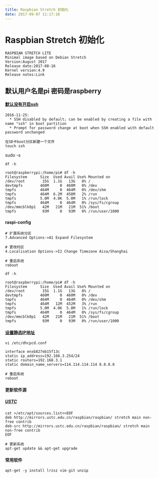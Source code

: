 ```yaml
---
title: Raspbian Stretch 初始化
date: 2017-09-07 11:17:18
---
```


# Raspbian Stretch 初始化
```
RASPBIAN STRETCH LITE
Minimal image based on Debian Stretch
Version:August 2017
Release date:2017-08-16
Kernel version:4.9
Release notes:Link
```
## 默认用户名是pi 密码是raspberry

#### [默认没有开启ssh](http://downloads.raspberrypi.org/raspbian/release_notes.txt)
```
2016-11-25:
  * SSH disabled by default; can be enabled by creating a file with name "ssh" in boot partition
  * Prompt for password change at boot when SSH enabled with default password unchanged
```

```
在SD卡boot分区新建一个文件
touch ssh
```
sudo -s

```
df -h

root@raspberrypi:/home/pi# df -h
Filesystem      Size  Used Avail Use% Mounted on
/dev/root        15G  1.1G   13G   8% /
devtmpfs        460M     0  460M   0% /dev
tmpfs           464M     0  464M   0% /dev/shm
tmpfs           464M  6.2M  458M   2% /run
tmpfs           5.0M  4.0K  5.0M   1% /run/lock
tmpfs           464M     0  464M   0% /sys/fs/cgroup
/dev/mmcblk0p1   42M   21M   21M  51% /boot
tmpfs            93M     0   93M   0% /run/user/1000
```
#### raspi-config
```
# 扩展系统分区
7.Advanced Options->A1 Expand Filesystem

# 更改时区
4.Localisation Options->I2 Change Timezone Aisa/Shanghai

# 重启系统
reboot
```
```
df -h

root@raspberrypi:/home/pi# df -h
Filesystem      Size  Used Avail Use% Mounted on
/dev/root        15G  1.1G   13G   8% /
devtmpfs        460M     0  460M   0% /dev
tmpfs           464M     0  464M   0% /dev/shm
tmpfs           464M   12M  452M   3% /run
tmpfs           5.0M  4.0K  5.0M   1% /run/lock
tmpfs           464M     0  464M   0% /sys/fs/cgroup
/dev/mmcblk0p1   42M   21M   21M  51% /boot
tmpfs            93M     0   93M   0% /run/user/1000
```

#### [设置静态IP地址](https://gaomf.cn/2016/10/27/Raspberry_Pi_Static_IP/)
```
vi /etc/dhcpcd.conf

interface enxb827eb15f13c
static ip_address=192.168.3.254/24
static routers=192.168.3.1
static domain_name_servers=114.114.114.114 8.8.8.8

# 重启系统
reboot
```

#### 更新软件源
##### [USTC](https://lug.ustc.edu.cn/wiki/mirrors/help/raspbian)
```
cat >/etc/apt/sources.list<<EOF
deb http://mirrors.ustc.edu.cn/raspbian/raspbian/ stretch main non-free contrib
deb-src http://mirrors.ustc.edu.cn/raspbian/raspbian/ stretch main non-free contrib
EOF

# 更新系统
apt-get update && apt-get upgrade
```

#### 常用软件
```
apt-get -y install lrzsz vim git unzip 
```